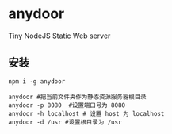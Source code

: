 # anydoor

Tiny NodeJS Static Web server

## 安装

```
npm i -g anydoor

anydoor #把当前文件夹作为静态资源服务器根目录
anydoor -p 8080  #设置端口号为 8080
anydoor -h localhost # 设置 host 为 localhost
anydoor -d /usr #设置根目录为 /usr

```

